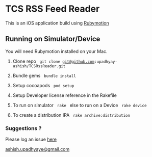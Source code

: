 # TCS RSS Feed Reader  

This is an iOS application build using [Rubymotion](http://rubymotion.com/)

## Running on Simulator/Device

You will need Rubymotion installed on your Mac.

  1. Clone repo <code> git clone git@github.com:upadhyay-ashish/TCSRssReader.git</code>

  2. Bundle gems <code> bundle install </code>

  3. Setup cocoapods <code> pod setup </code>

  4. Setup Developer license reference in the Rakefile 

  5. To run on simulator <code> rake </code> else to run on a Device <code> rake device </code>

  6. To create a distribution IPA <code> rake archive:distribution </code>


### Suggestions ?

Please log an issue [here](https://github.com/upadhyay-ashish/TCSRssReader/issues)

ashish.upadhyaye@gmail.com
